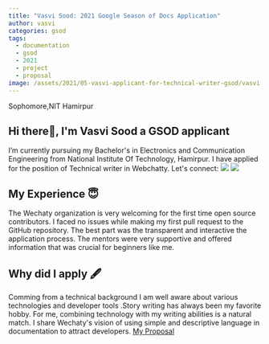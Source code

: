 ```yaml
---
title: "Vasvi Sood: 2021 Google Season of Docs Application"
author: vasvi
categories: gsod
tags:
  - documentation
  - gsod
  - 2021
  - project
  - proposal
image: /assets/2021/05-vasvi-applicant-for-technical-writer-gsod/vasvi.png
---
```


Sophomore,NIT Hamirpur

## Hi there👋, I'm Vasvi Sood a GSOD applicant

I’m currently pursuing my Bachelor's in Electronics and Communication Engineering from National Institute Of Technology, Hamirpur.
I have applied for the position of Technical writer in Webchatty.
Let's connect:
<a href="https://www.linkedin.com/in/vasvi-sood-176610206/"><img src="https://img.shields.io/badge/LinkedIn-0077B5?style=for-the-badge&logo=linkedin&logoColor=white"></a>
<a href="https://github.com/vasvi-sood"><img src="https://img.shields.io/badge/GitHub-100000?style=for-the-badge&logo=github&logoColor=white"></a>

## My Experience 😇

The Wechaty organization is very welcoming for the first time open source contributors. I faced no issues while making my first pull request to the GitHub repository.
The best part was the transparent and interactive the application process. The mentors were very supportive and offered information that was crucial for beginners like me.

## Why did I apply 🖋️

Comming from a technical background I am well aware about various technologies and developer tools .Story writing has always been my favorite hobby. For me, combining technology
with my writing abilities is a natural match.
I share Wechaty's vision of using simple and descriptive language in documentation to attract developers.
<a href ="https://docs.google.com/document/d/123CtDluY0zCi5c46se4wF1jJEWHf1lkm5TPrEzysfq0/edit?usp=sharing">My Proposal</a>
